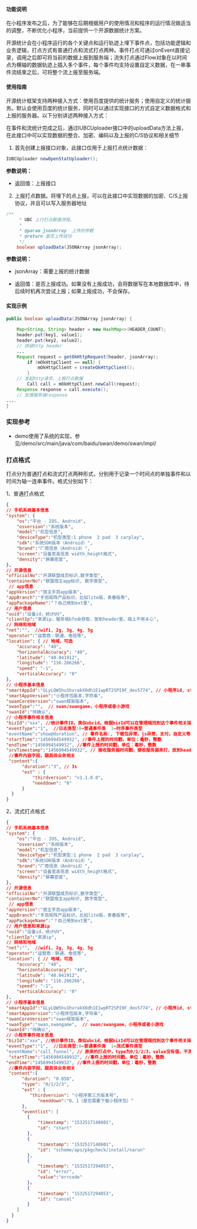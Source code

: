 #### 功能说明

在小程序发布之后，为了能够在后期根据用户的使用情况和程序的运行情况做适当的调整，不断优化小程序，当前提供一个开源数据统计方案。

开源统计会在小程序运行的各个关键点和运行轨迹上埋下事件点，包括功能逻辑和业务逻辑，打点方式有普通打点和流式打点两种。事件打点可通过onEvent直接记录，调用之后即可将当前的数据上报到服务端；流失打点通过Flow对象在以时间点为横轴的数据轨迹上插入多个事件，每个事件均支持设置自定义数据，在一串事件流结束之后，可将整个流上报至服务端。

#### 使用指南

开源统计框架支持两种接入方式：使用百度提供的统计服务；使用自定义的统计服务。默认会使用百度的统计服务，同时可以通过实现接口的方式自定义数据格式和上报的服务器。以下分别讲述两种接入方式：

在事件和流统计完成之后，通过IUBCUploader接口中的uploadData方法上报，在此接口中可以实现数据的整合、加密、编码以及上报的C/S协议和相关细节

1. 首先创建上报接口对象，此接口仅用于上报打点统计数据：


```java
IUBCUploader newOpenStatUploader();
```

**参数说明：**

- 返回值：上报接口

2. 上报打点数据。将埋下的点上报，可以在此接口中实现数据的加密、C/S上报协议，并且可以写入服务器地址

```java
/**
     * UBC 上行打点数据流程。
     *
     * @param jsonArray  上传的参数
     * @return 是否上传成功
     */
    boolean uploadData(JSONArray jsonArray);
```

**参数说明：**

- jsonArray：需要上报的统计数据

- 返回值：是否上报成功。如果没有上报成功，会将数据写在本地数据库中，待后续时机再次尝试上报；如果上报成功，不会保存。

#### 实现示例

```java
public boolean uploadData(JSONArray jsonArray) {
    
	Map<String, String> header = new HashMap<>(HEADER_COUNT);
    header.put(key1, value1);
    header.put(key2, value2);
	// 拼装http header
    ...
	Request request = getOkHttpRequest(header, jsonArray);
        if (mOkHttpClient == null) {
            mOkHttpClient = createOkHttpClient();
        }
    // 发起http请求，上报打点数据
        Call call = mOkHttpClient.newCall(request);
 	Response response = call.execute();
    // 处理服务端response
....
}
```

### 实现参考

- demo使用了系统的实现，参见/demo/src/main/java/com/baidu/swan/demo/swan/impl/

### 打点格式

打点分为普通打点和流式打点两种形式，分别用于记录一个时间点的单独事件和以时间为轴一连串事件。格式分别如下：

1、普通打点格式

```json
{ 
// 手机系统基本信息
"system": {
    "os":"平台 - IOS, Android",
    "osversion":"系统版本",
    "model":"机型信息",
    "deviceType":"机型类型:1 phone  2 pad  3 carplay",
    "sdk":"系统SDK版本（Android）",
    "brand":"厂商信息（Android）",
    "screen":"设备宽高信息 width_height格式",
    "density":"屏幕密度",
},
// 开源信息
"officialNo":"开源联盟成员标识,数字类型",
"containerNo":"联盟宿主app标识, 数字类型",
 // app信息
"appVersion":"宿主手百app版本",
"appBranch":"手百矩阵产品标识，比如lite版，青春版等",
"appPackageName":"？自己用到ext里",
// 用户信息
"uuid":"设备id，统计UV",
"clientIp":"来源ip，服务端bfe会获取，放到header里，端上不用关心",
// 网络和地域
"net":"",  //wifi, 2g, 3g, 4g, 5g
"operator":"运营商：联通，电信等",
"location": { // 地域，可选
    "accuracy": "40",
    "horizontalAccuracy": "40",
    "latitude": "40.041912",
    "longitude": "116.266266",
    "speed": "-1",
    "verticalAccuracy": "0"
},
// 小程序基本信息
"smartAppId":"GLyLQW5hu1hvrakX0dh1E1wpRT2SPI9F_dev5774", // 小程序id, string类型
"smartAppVersion":"小程序包版本,字符串",
"swanCoreVersion":"swan框架版本",
"swanType":"",  // swan/swangame，小程序或者小游戏 
"swanId":"待确认",
// 小程序事件相关信息
"bizId":"xxx", //统计事件ID，类似ubcid，根据bizId可以在管理端找到这个事件相关描述和业务含义
"eventType":"1",  //日志类型:0—普通事件类  1—时序事件类型
"eventName":"show@duration", // 事件名称:, 下载包异常，js异常，支付，自定义等
"startTime":"1456994549932", //事件上报的时间戳，单位：毫秒，整数
"endTime":"1456994549932", //事件上报的时间戳，单位：毫秒，整数
"srvTimestamp":"1456994549932", // 接收服务器时间戳，接收服务器来打，放到header里，端上不用关心
 //事件内容字段，跟具体业务相关
 "content":{
      "duration":"3", // 3s
      "ext" : {
          "thirdversion": "v1.1.0.0",
          "needdown": "0"
      }    
  }
}
```



2、流式打点格式

```json
{ 
// 手机系统基本信息
"system": {
    "os":"平台 - IOS, Android",
    "osversion":"系统版本",
    "model":"机型信息",
    "deviceType":"机型类型:1 phone  2 pad  3 carplay",
    "sdk":"系统SDK版本（Android）",
    "brand":"厂商信息（Android）",
    "screen":"设备宽高信息 width_height格式",
    "density":"屏幕密度",
},
// 开源信息
"officialNo":"开源联盟成员标识,数字类型",
"containerNo":"联盟宿主app标识, 数字类型",
 // app信息
"appVersion":"宿主手百app版本",
"appBranch":"手百矩阵产品标识，比如lite版，青春版等",
"appPackageName":"？自己用到ext里",
// 用户信息和来源ip
"uuid":"设备id，统计UV",
"clientIp":"来源ip",
// 网络和地域
"net":"",  //wifi, 2g, 3g, 4g, 5g
"operator":"运营商：联通，电信等",
"location": { // 地域，可选
    "accuracy": "40",
    "horizontalAccuracy": "40",
    "latitude": "40.041912",
    "longitude": "116.266266",
    "speed": "-1",
    "verticalAccuracy": "0"
},
// 小程序基本信息
"smartAppId":"GLyLQW5hu1hvrakX0dh1E1wpRT2SPI9F_dev5774", // 小程序id, string类型
"smartAppVersion":"小程序包版本,字符串",
"swanCoreVersion":"swan框架版本",
"swanType":"swan,swangame",  // swan/swangame，小程序或者小游戏 
"swanId":"待确认", 
// 小程序事件相关信息
"bizId":"xxx", //统计事件ID，类似ubcid，根据bizId可以在管理端找到这个事件相关描述和业务含义
"eventType":"1",  //日志类型:0—普通事件类  1—流式事件类型
"eventName":"call_funnel", // 原来的打点中，type为0/1/2/3，value没有值，不清楚具体含义
 "startTime":"1456994549932", //事件上报的时间戳，单位：毫秒，整数
"endTime":"1456994549932", //事件上报的时间戳，单位：毫秒，整数
 //事件内容字段，跟具体业务相关
 "content":{
      "duration": "0.058",
      "type": "0/1/2/3",
      "ext" : {
         "thirdversion": "小程序第三方版本号",
            "needdown":"0、1（是否需要下载小程序包）"
      },
      "eventlist": [
    	{
       		"timestamp": "1532517148601",
        	"id": "start"
    	},
		{
        	"timestamp": "1532517148601",
        	"id": "scheme/aps/pkgcheck/install/narun"
    	},
    	{
        	"timestamp": "1532517294053",
        	"id": "error",
        	"value":"errcode"
    	}，
		{
        	"timestamp": "1532517294053",
        	"id": "cancel"
    	}
	]
  }
} 
```

